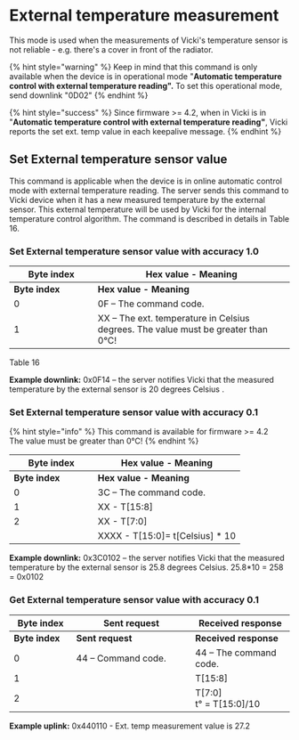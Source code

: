 # External temperature measurement

This mode is used when the measurements of Vicki's temperature sensor is not reliable - e.g. there's a cover in front of the radiator.

{% hint style="warning" %}
Keep in mind that this command is only available when the device is in operational mode "**Automatic temperature control with external temperature reading".** To set this operational mode, send downlink "0D02"
{% endhint %}

{% hint style="success" %}
Since firmware >= 4.2, when in Vicki is in "**Automatic temperature control with external temperature reading"**, Vicki reports the set ext. temp value in each keepalive message.
{% endhint %}

## Set External temperature sensor value

This command is applicable when the device is in online automatic control mode with external temperature reading. The server sends this command to Vicki device when it has a new measured temperature by the external sensor. This external temperature will be used by Vicki for the internal temperature control algorithm. The command is described in details in Table 16.

### Set External temperature sensor value with accuracy 1.0

<table data-header-hidden><thead><tr><th width="135">Byte index</th><th>Hex value - Meaning</th></tr></thead><tbody><tr><td><strong>Byte index</strong></td><td><strong>Hex value - Meaning</strong></td></tr><tr><td>0</td><td>0F – The command code.</td></tr><tr><td>1</td><td>XX – The ext. temperature in Celsius degrees. The value must be greater than 0°C!</td></tr></tbody></table>

Table 16

**Example downlink:** 0x0F14 – the server notifies Vicki that the measured temperature by the external sensor is 20 degrees Celsius .

### Set External temperature sensor value with accuracy 0.1

{% hint style="info" %}
This command is available for firmware >= 4.2\
The value must be greater than 0°C!
{% endhint %}

<table data-header-hidden><thead><tr><th width="135">Byte index</th><th>Hex value - Meaning</th></tr></thead><tbody><tr><td><strong>Byte index</strong></td><td><strong>Hex value - Meaning</strong></td></tr><tr><td>0</td><td>3C – The command code.</td></tr><tr><td>1</td><td>XX - T[15:8]</td></tr><tr><td>2</td><td>XX - T[7:0]</td></tr><tr><td></td><td>XXXX - T[15:0]= t[Celsius] * 10</td></tr></tbody></table>

**Example downlink:** 0x3C0102 – the server notifies Vicki that the measured temperature by the external sensor is 25.8 degrees Celsius. 25.8\*10 = 258 = 0x0102

### Get External temperature sensor value with accuracy 0.1

<table data-header-hidden><thead><tr><th width="96.33333333333331">Byte index</th><th width="198">Sent request</th><th>Received response</th></tr></thead><tbody><tr><td><strong>Byte index</strong></td><td><strong>Sent request</strong></td><td><strong>Received response</strong></td></tr><tr><td>0</td><td>44 – Command code.</td><td>44 – The command code.</td></tr><tr><td>1</td><td></td><td>Т[15:8]</td></tr><tr><td>2</td><td></td><td>T[7:0]<br>t° = T[15:0]/10</td></tr></tbody></table>

**Example uplink:** 0x440110 - Ext. temp measurement value is 27.2
